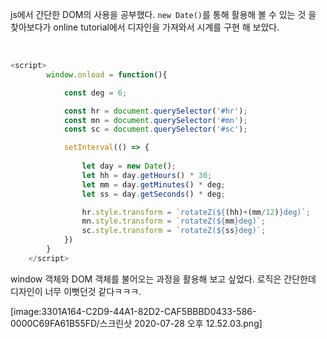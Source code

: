 js에서 간단한 DOM의 사용을 공부했다. `new Date()`를 통해 활용해 볼 수 있는 것 을 찾아보다가 online tutorial에서 디자인을 가져와서 시계를 구현 해 보았다. 

<br>



```js
<script>
        window.onload = function(){

            const deg = 6;

            const hr = document.querySelector('#hr');
            const mn = document.querySelector('#mn');
            const sc = document.querySelector('#sc');

            setInterval(() => {
                
                let day = new Date();
                let hh = day.getHours() * 30;
                let mm = day.getMinutes() * deg;
                let ss = day.getSeconds() * deg;

                hr.style.transform = `rotateZ(${(hh)+(mm/12)}deg)`;
                mn.style.transform = `rotateZ(${mm}deg)`;
                sc.style.transform = `rotateZ(${ss}deg)`;
            })  
        }
    </script>

```

window 객체와 DOM 객체를 불어오는 과정을 활용해 보고 싶었다. 
로직은 간단한데 디자인이 너무 이뻣던것 같다ㅋㅋㅋ.  


[image:3301A164-C2D9-44A1-82D2-CAF5BBBD0433-586-0000C69FA61B55FD/스크린샷 2020-07-28 오후 12.52.03.png]

